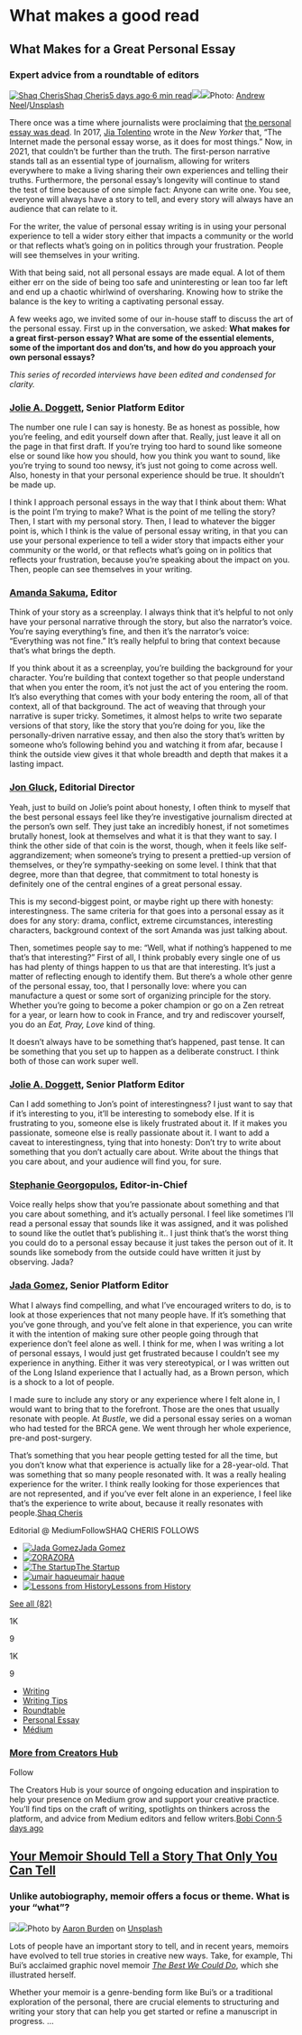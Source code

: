 # What makes a good read

## **What Makes for a Great Personal Essay** <a id="e4c7"></a>

### Expert advice from a roundtable of editors <a id="6801"></a>

[![Shaq Cheris](https://miro.medium.com/fit/c/34/34/1*0nMdeMUOKv1dCwg3n2QmAw.jpeg)](https://shaq.medium.com/?source=post_page-----d408e2858ae6--------------------------------)[Shaq Cheris](https://shaq.medium.com/?source=post_page-----d408e2858ae6--------------------------------)[5 days ago·6 min read](https://medium.com/creators-hub/what-makes-for-a-great-personal-essay-d408e2858ae6?source=post_page-----d408e2858ae6--------------------------------)![](https://miro.medium.com/max/36/0*83vm6yitQfVfP2jX?q=20)![](https://miro.medium.com/max/7290/0*83vm6yitQfVfP2jX)Photo: [Andrew Neel](https://unsplash.com/@andrewtneel?utm_source=medium&utm_medium=referral)/[Unsplash](https://unsplash.com/?utm_source=medium&utm_medium=referral)

There once was a time where journalists were proclaiming that [the personal essay was dead](https://www.newyorker.com/culture/jia-tolentino/the-personal-essay-boom-is-over). In 2017, [Jia Tolentino](https://www.newyorker.com/contributors/jia-tolentino) wrote in the _New Yorker_ that, “The Internet made the personal essay worse, as it does for most things.” Now, in 2021, that couldn’t be further than the truth. The first-person narrative stands tall as an essential type of journalism, allowing for writers everywhere to make a living sharing their own experiences and telling their truths. Furthermore, the personal essay’s longevity will continue to stand the test of time because of one simple fact: Anyone can write one. You see, everyone will always have a story to tell, and every story will always have an audience that can relate to it.

For the writer, the value of personal essay writing is in using your personal experience to tell a wider story either that impacts a community or the world or that reflects what’s going on in politics through your frustration. People will see themselves in your writing.

With that being said, not all personal essays are made equal. A lot of them either err on the side of being too safe and uninteresting or lean too far left and end up a chaotic whirlwind of oversharing. Knowing how to strike the balance is the key to writing a captivating personal essay.

A few weeks ago, we invited some of our in-house staff to discuss the art of the personal essay. First up in the conversation, we asked: **What makes for a great first-person essay? What are some of the essential elements, some of the important dos and don’ts, and how do you approach your own personal essays?**

_This series of recorded interviews have been edited and condensed for clarity._

### [Jolie A. Doggett](https://medium.com/u/c1d6cfdf715a?source=post_page-----d408e2858ae6--------------------------------), Senior Platform Editor <a id="7717"></a>

The number one rule I can say is honesty. Be as honest as possible, how you’re feeling, and edit yourself down after that. Really, just leave it all on the page in that first draft. If you’re trying too hard to sound like someone else or sound like how you should, how you think you want to sound, like you’re trying to sound too newsy, it’s just not going to come across well. Also, honesty in that your personal experience should be true. It shouldn’t be made up.

I think I approach personal essays in the way that I think about them: What is the point I’m trying to make? What is the point of me telling the story? Then, I start with my personal story. Then, I lead to whatever the bigger point is, which I think is the value of personal essay writing, in that you can use your personal experience to tell a wider story that impacts either your community or the world, or that reflects what’s going on in politics that reflects your frustration, because you’re speaking about the impact on you. Then, people can see themselves in your writing.

### [Amanda Sakuma](https://medium.com/u/64c815bd98e4?source=post_page-----d408e2858ae6--------------------------------), Editor <a id="b01a"></a>

Think of your story as a screenplay. I always think that it’s helpful to not only have your personal narrative through the story, but also the narrator’s voice. You’re saying everything’s fine, and then it’s the narrator’s voice: “Everything was not fine.” It’s really helpful to bring that context because that’s what brings the depth.

If you think about it as a screenplay, you’re building the background for your character. You’re building that context together so that people understand that when you enter the room, it’s not just the act of you entering the room. It’s also everything that comes with your body entering the room, all of that context, all of that background. The act of weaving that through your narrative is super tricky. Sometimes, it almost helps to write two separate versions of that story, like the story that you’re doing for you, like the personally-driven narrative essay, and then also the story that’s written by someone who’s following behind you and watching it from afar, because I think the outside view gives it that whole breadth and depth that makes it a lasting impact.

### [Jon Gluck](https://medium.com/u/c40368eb8edc?source=post_page-----d408e2858ae6--------------------------------), Editorial Director <a id="b34c"></a>

Yeah, just to build on Jolie’s point about honesty, I often think to myself that the best personal essays feel like they’re investigative journalism directed at the person’s own self. They just take an incredibly honest, if not sometimes brutally honest, look at themselves and what it is that they want to say. I think the other side of that coin is the worst, though, when it feels like self-aggrandizement; when someone’s trying to present a prettied-up version of themselves, or they’re sympathy-seeking on some level. I think that that degree, more than that degree, that commitment to total honesty is definitely one of the central engines of a great personal essay.

This is my second-biggest point, or maybe right up there with honesty: interestingness. The same criteria for that goes into a personal essay as it does for any story: drama, conflict, extreme circumstances, interesting characters, background context of the sort Amanda was just talking about.

Then, sometimes people say to me: “Well, what if nothing’s happened to me that’s that interesting?” First of all, I think probably every single one of us has had plenty of things happen to us that are that interesting. It’s just a matter of reflecting enough to identify them. But there’s a whole other genre of the personal essay, too, that I personally love: where you can manufacture a quest or some sort of organizing principle for the story. Whether you’re going to become a poker champion or go on a Zen retreat for a year, or learn how to cook in France, and try and rediscover yourself, you do an _Eat, Pray, Love_ kind of thing.

It doesn’t always have to be something that’s happened, past tense. It can be something that you set up to happen as a deliberate construct. I think both of those can work super well.

### [Jolie A. Doggett](https://medium.com/u/c1d6cfdf715a?source=post_page-----d408e2858ae6--------------------------------), Senior Platform Editor <a id="381b"></a>

Can I add something to Jon’s point of interestingness? I just want to say that if it’s interesting to you, it’ll be interesting to somebody else. If it is frustrating to you, someone else is likely frustrated about it. If it makes you passionate, someone else is really passionate about it. I want to add a caveat to interestingness, tying that into honesty: Don’t try to write about something that you don’t actually care about. Write about the things that you care about, and your audience will find you, for sure.

### [Stephanie Georgopulos](https://medium.com/u/f86b4ebd8b2a?source=post_page-----d408e2858ae6--------------------------------), Editor-in-Chief <a id="777a"></a>

Voice really helps show that you’re passionate about something and that you care about something, and it’s actually personal. I feel like sometimes I’ll read a personal essay that sounds like it was assigned, and it was polished to sound like the outlet that’s publishing it.. I just think that’s the worst thing you could do to a personal essay because it just takes the person out of it. It sounds like somebody from the outside could have written it just by observing. Jada?

### [Jada Gomez](https://medium.com/u/a8f48d64e71c?source=post_page-----d408e2858ae6--------------------------------), Senior Platform Editor <a id="e13c"></a>

What I always find compelling, and what I’ve encouraged writers to do, is to look at those experiences that not many people have. If it’s something that you’ve gone through, and you’ve felt alone in that experience, you can write it with the intention of making sure other people going through that experience don’t feel alone as well. I think for me, when I was writing a lot of personal essays, I would just get frustrated because I couldn’t see my experience in anything. Either it was very stereotypical, or I was written out of the Long Island experience that I actually had, as a Brown person, which is a shock to a lot of people.

I made sure to include any story or any experience where I felt alone in, I would want to bring that to the forefront. Those are the ones that usually resonate with people. At _Bustle_, we did a personal essay series on a woman who had tested for the BRCA gene. We went through her whole experience, pre-and post-surgery.

That’s something that you hear people getting tested for all the time, but you don’t know what that experience is actually like for a 28-year-old. That was something that so many people resonated with. It was a really healing experience for the writer. I think really looking for those experiences that are not represented, and if you’ve ever felt alone in an experience, I feel like that’s the experience to write about, because it really resonates with people.[Shaq Cheris](https://shaq.medium.com/?source=post_sidebar--------------------------post_sidebar-----------)

Editorial @ MediumFollowSHAQ CHERIS FOLLOWS

- [![Jada Gomez](https://miro.medium.com/fit/c/24/24/1*mmjw6NfFl2rPFSTuXXw2fg.jpeg)](https://jada.medium.com/?source=blogrolls_sidebar-----d408e2858ae6--------------------------------)[Jada Gomez](https://jada.medium.com/?source=blogrolls_sidebar-----d408e2858ae6--------------------------------)
- [![ZORA](https://miro.medium.com/fit/c/24/24/1*4Sybq8pTkkfjqANAw9SiRA.jpeg)](https://zora.medium.com/?source=blogrolls_sidebar-----d408e2858ae6--------------------------------)[ZORA](https://zora.medium.com/?source=blogrolls_sidebar-----d408e2858ae6--------------------------------)
- [![The Startup](https://miro.medium.com/fit/c/24/24/1*pKOfOAOvx-fWzfITATgGRg.jpeg)](https://medium.com/swlh?source=blogrolls_sidebar-----d408e2858ae6--------------------------------)[The Startup](https://medium.com/swlh?source=blogrolls_sidebar-----d408e2858ae6--------------------------------)
- [![umair haque](https://miro.medium.com/fit/c/24/24/1*N3XzP2bucTYwTm8ZmUZkUA.jpeg)](https://medium.com/@umairh?source=blogrolls_sidebar-----d408e2858ae6--------------------------------)[umair haque](https://medium.com/@umairh?source=blogrolls_sidebar-----d408e2858ae6--------------------------------)
- [![Lessons from History](https://miro.medium.com/fit/c/24/24/1*DyMHJ7-6eRZHHUSRHsbg7g.png)](https://medium.com/lessons-from-history?source=blogrolls_sidebar-----d408e2858ae6--------------------------------)[Lessons from History](https://medium.com/lessons-from-history?source=blogrolls_sidebar-----d408e2858ae6--------------------------------)

[See all \(82\)](https://medium.com/@shaq/following?source=blogrolls_sidebar-----d408e2858ae6--------------------------------)

1K

9

1K

9

- [Writing](https://medium.com/creators-hub/tagged/writing)
- [Writing Tips](https://medium.com/creators-hub/tagged/writing-tips)
- [Roundtable](https://medium.com/creators-hub/tagged/roundtable)
- [Personal Essay](https://medium.com/creators-hub/tagged/personal-essay)
- [Médium](https://medium.com/creators-hub/tagged/m%C3%A9dium)

### [More from Creators Hub](https://medium.com/creators-hub?source=follow_footer-------------------------------------)

Follow

The Creators Hub is your source of ongoing education and inspiration to help your presence on Medium grow and support your creative practice. You’ll find tips on the craft of writing, spotlights on thinkers across the platform, and advice from Medium editors and fellow writers.[Bobi Conn](https://bobiconn.medium.com/?source=follow_footer---------0----------------------------)[·5 days ago](https://medium.com/creators-hub/your-memoir-should-tell-a-story-that-only-you-can-tell-35224bc146a4?source=follow_footer---------0----------------------------)

## [Your Memoir Should Tell a Story That Only You Can Tell](https://medium.com/creators-hub/your-memoir-should-tell-a-story-that-only-you-can-tell-35224bc146a4?source=follow_footer---------0----------------------------) <a id="e541"></a>

### Unlike autobiography, memoir offers a focus or theme. What is your “what”? <a id="4e1c"></a>

[![](https://miro.medium.com/max/36/0*TGxA6kkbYUx-Q3j1?q=20)![](https://miro.medium.com/max/851/0*TGxA6kkbYUx-Q3j1)](https://medium.com/creators-hub/your-memoir-should-tell-a-story-that-only-you-can-tell-35224bc146a4?source=follow_footer---------0----------------------------)Photo by [Aaron Burden](https://unsplash.com/@aaronburden?utm_source=medium&utm_medium=referral) on [Unsplash](https://unsplash.com/?utm_source=medium&utm_medium=referral)

Lots of people have an important story to tell, and in recent years, memoirs have evolved to tell true stories in creative new ways. Take, for example, Thi Bui’s acclaimed graphic novel memoir [_The Best We Could Do_](https://www.abramsbooks.com/product/best-we-could-do_9781419718779/), which she illustrated herself.

Whether your memoir is a genre-bending form like Bui’s or a traditional exploration of the personal, there are crucial elements to structuring and writing your story that can help you get started or refine a manuscript in progress. …
